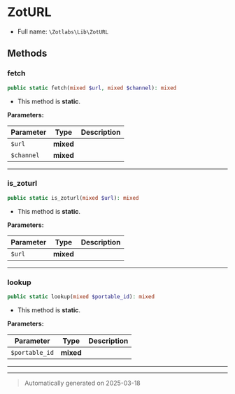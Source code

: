 
# ZotURL





* Full name: `\Zotlabs\Lib\ZotURL`




## Methods


### fetch



```php
public static fetch(mixed $url, mixed $channel): mixed
```



* This method is **static**.




**Parameters:**

| Parameter | Type | Description |
|-----------|------|-------------|
| `$url` | **mixed** |  |
| `$channel` | **mixed** |  |





***

### is_zoturl



```php
public static is_zoturl(mixed $url): mixed
```



* This method is **static**.




**Parameters:**

| Parameter | Type | Description |
|-----------|------|-------------|
| `$url` | **mixed** |  |





***

### lookup



```php
public static lookup(mixed $portable_id): mixed
```



* This method is **static**.




**Parameters:**

| Parameter | Type | Description |
|-----------|------|-------------|
| `$portable_id` | **mixed** |  |





***


***
> Automatically generated on 2025-03-18
